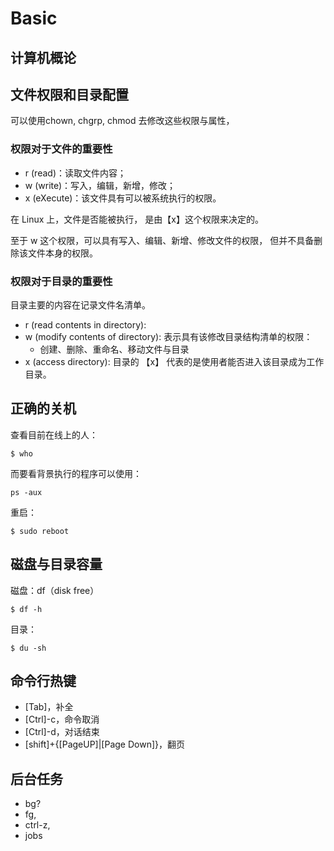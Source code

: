 # Basic


## 计算机概论
### 
## 文件权限和目录配置
可以使用chown, chgrp, chmod
去修改这些权限与属性，

### 权限对于文件的重要性
- r (read)：读取文件内容；
- w (write)：写入，编辑，新增，修改；
- x (eXecute)：该文件具有可以被系统执行的权限。

在 Linux 上，文件是否能被执行， 是由【x】这个权限来决定的。  

至于 w 这个权限，可以具有写入、编辑、新增、修改文件的权限，
但并不具备删除该文件本身的权限。

### 权限对于目录的重要性
目录主要的内容在记录文件名清单。
- r (read contents in directory):
- w (modify contents of directory):
  表示具有该修改目录结构清单的权限：
  - 创建、删除、重命名、移动文件与目录
- x (access directory):
  目录的 【x】 代表的是使用者能否进入该目录成为工作目录。


## 正确的关机
查看目前在线上的人： 
```
$ who
```
而要看背景执行的程序可以使用：
```
ps -aux
```
重启：
```
$ sudo reboot
```

## 磁盘与目录容量
磁盘：df（disk free）
```
$ df -h
```
目录：
```
$ du -sh
```

## 命令行热键
- [Tab]，补全
- [Ctrl]-c，命令取消
- [Ctrl]-d，对话结束
- [shift]+{[PageUP]|[Page Down]}，翻页

## 后台任务
- bg? 
- fg, 
- ctrl-z, 
- jobs


